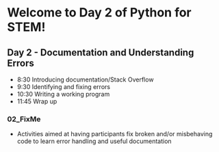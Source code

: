 # Welcome to Day 2 of Python for STEM!

## Day 2 - Documentation and Understanding Errors
* 8:30  Introducing documentation/Stack Overflow
* 9:30  Identifying and fixing errors
* 10:30  Writing a working program
* 11:45 Wrap up

### 02_FixMe
* Activities aimed at having participants fix broken and/or misbehaving code to learn error handling and useful documentation